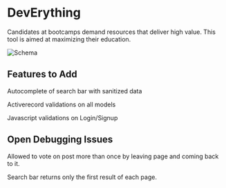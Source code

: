 DevErything
===========

Candidates at bootcamps demand resources that deliver high value.  This tool is aimed at maximizing their education.


![Schema](http://i.imgur.com/uprLoIT.png)

## Features to Add

Autocomplete of search bar with sanitized data

Activerecord validations on all models

Javascript validations on Login/Signup

## Open Debugging Issues

Allowed to vote on post more than once by leaving page and coming back to it.

Search bar returns only the first result of each page.
